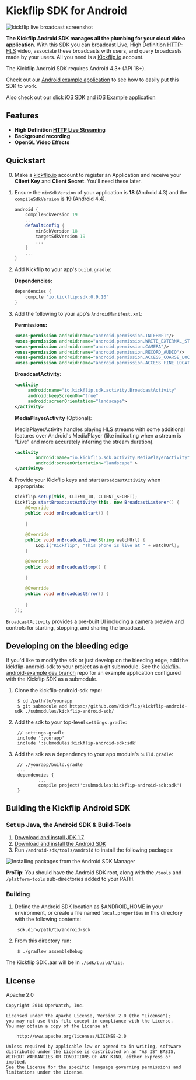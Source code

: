 # Kickflip SDK for Android

![kickflip live broadcast screenshot](http://i.imgur.com/BZy4qSF.jpg)

**The Kickflip Android SDK manages all the plumbing for your cloud video application**. With this SDK you can broadcast Live, High Definition [HTTP-HLS](http://en.wikipedia.org/wiki/HTTP_Live_Streaming) video, associate these broadcasts with users, and query broadcasts made by your users. All you need is a [Kickflip.io](https://kickflip.io) account.

The Kickflip Android SDK requires Android 4.3+ (API 18+).

Check out our [Android example application](https://github.com/Kickflip/kickflip-android-example) to see how to easily put this SDK to work.

Also check out our slick [iOS SDK](https://github.com/Kickflip/kickflip-ios-sdk) and [iOS Example application](https://github.com/Kickflip/kickflip-ios-example)

## Features

+ **High Definition [HTTP Live Streaming](http://en.wikipedia.org/wiki/HTTP_Live_Streaming)**
+ **Background recording**
+ **OpenGL Video Effects**



## Quickstart

0. Make a [kickflip.io](https://kickflip.io) account to register an Application and receive your **Client Key** and **Client Secret**. You'll need these later.

1. Ensure the `minSdkVersion` of your application is **18** (Android 4.3) and the `compileSdkVersion` is **19** (Android 4.4).

	```groovy
	android {
        compileSdkVersion 19
        ...
        defaultConfig {
            minSdkVersion 18
            targetSdkVersion 19
            ...
        }
        ...
    }
    ```

2. Add Kickflip to your app's `build.gradle`:

    **Dependencies:**
	```groovy
	dependencies {
   		compile 'io.kickflip:sdk:0.9.10'
	}
	```


3. Add the following to your app's `AndroidManifest.xml`:

    **Permissions:**
	```xml	       
    <uses-permission android:name="android.permission.INTERNET"/>
    <uses-permission android:name="android.permission.WRITE_EXTERNAL_STORAGE"/>
    <uses-permission android:name="android.permission.CAMERA"/>
    <uses-permission android:name="android.permission.RECORD_AUDIO"/>
    <uses-permission android:name="android.permission.ACCESS_COARSE_LOCATION"/>
    <uses-permission android:name="android.permission.ACCESS_FINE_LOCATION"/>
	```
	
	**BroadcastActivity:**	
	
	```xml
    <activity
         android:name="io.kickflip.sdk.activity.BroadcastActivity"
         android:keepScreenOn="true"
         android:screenOrientation="landscape">
    </activity>
	```

	**MediaPlayerActivity** (Optional):
	
	MediaPlayerActivity handles playing HLS streams with some additional features over Android's MediaPlayer (like indicating when a stream is "Live" and more accurately inferring the stream duration).
	
	```xml
	<activity
            android:name="io.kickflip.sdk.activity.MediaPlayerActivity"
            android:screenOrientation="landscape" >
    </activity>
	```
4. Provide your Kickflip keys and start `BroadcastActivity` when appropriate:

	```java
	Kickflip.setup(this, CLIENT_ID, CLIENT_SECRET);
	Kickflip.startBroadcastActivity(this, new BroadcastListener() {
        @Override
        public void onBroadcastStart() {
        
        }

        @Override
        public void onBroadcastLive(String watchUrl) { 
        	Log.i("Kickflip", "This phone is live at " + watchUrl);       
        }

        @Override
        public void onBroadcastStop() {
        
        }

        @Override
        public void onBroadcastError() {
        
        }
    });
	```
   	
`BroadcastActivity` provides a pre-built UI including a camera preview and controls for starting, stopping, and sharing the broadcast.

## Developing on the bleeding edge

If you'd like to modify the sdk or just develop on the bleeding edge,
add the kickflip-android-sdk to your project as a git submodule. See the [kickflip-android-example dev branch](https://github.com/Kickflip/kickflip-android-example/tree/dev)
repo for an example application configured with the Kickflip SDK as a submodule.

1. Clone the kickflip-android-sdk repo:

        $ cd /path/to/yourapp
		$ git submodule add https://github.com/Kickflip/kickflip-android-sdk ./submodules/kickflip-android-sdk/

2. Add the sdk to your top-level `settings.gradle`:

		// settings.gradle
		include ':yourapp'
		include ':submodules:kickflip-android-sdk:sdk'

3. Add the sdk as a dependency to your app module's `build.gradle`:

		// ./yourapp/build.gradle
		...
		dependencies {
				...
				compile project(':submodules:kickflip-android-sdk:sdk')
		}

## Building the Kickflip Android SDK

### Set up Java, the Android SDK & Build-Tools

1. [Download and install JDK 1.7](http://www.oracle.com/technetwork/java/javase/downloads/jdk7-downloads-1880260.html)
2. [Download and install the Android SDK](http://developer.android.com/sdk/)
3. Run `/android-sdk/tools/android` to install the following packages:

![Installing packages from the Android SDK Manager](http://i.imgur.com/PuWsBEB.png)

**ProTip**: You should have the Android SDK root, along with the `/tools` and `/platform-tools` sub-directories added to your PATH.

### Building

1. Define the Android SDK location as $ANDROID_HOME in your environment, or create a file named `local.properties` in this directory with the following contents:

	    sdk.dir=/path/to/android-sdk

2. From this directory run:

	    $ ./gradlew assembleDebug

The Kickflip SDK .aar will be in `./sdk/build/libs`.

## License

Apache 2.0

	Copyright 2014 OpenWatch, Inc.
	
	Licensed under the Apache License, Version 2.0 (the "License");
	you may not use this file except in compliance with the License.
	You may obtain a copy of the License at
	
	    http://www.apache.org/licenses/LICENSE-2.0
	
	Unless required by applicable law or agreed to in writing, software
	distributed under the License is distributed on an "AS IS" BASIS,
	WITHOUT WARRANTIES OR CONDITIONS OF ANY KIND, either express or implied.
	See the License for the specific language governing permissions and
	limitations under the License.